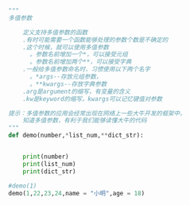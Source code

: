 
<BlogInfo title="15.多值参数" author="白日梦想猿" pv=0 read_times=0 pre_cost_time=0分23秒 category="语法进阶" tag_list="['语法进阶']" create_time="2020.02.18 14:16:10" update_time="2020.02.19 08:49:12" />

```python
"""
多值参数

    定义支持多值参数的函数
    .有时可能需要一个函数能够处理的参数个数是不确定的
    .这个时候，就可以使用多值参数
      。参数名前增加一个*，可以接受元组
      。参数名前增加两个**，可以接受字典
    .一般给多值参数命名时，习惯使用以下两个名字
      。*args--存放元组参数，
      。**kwargs--存放字典参数
    .arg是argument的缩写，有变量的含义
    .kw是keyword的缩写，kwargs可以记忆键值对参数

提示：多值参数的应用会经常出现在网络上一些大牛开发的框架中，
    知道多值参数，有利于我们能够读懂大牛的代码
"""
def demo(number,*list_num,**dict_str):


    print(number)
    print(list_num)
    print(dict_str)

#demo(1)
demo(1,22,23,24,name = "小明",age = 18)
```
